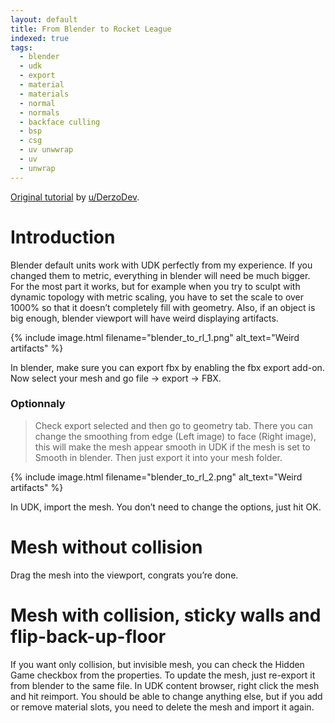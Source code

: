 ```yaml
---
layout: default
title: From Blender to Rocket League
indexed: true
tags:
  - blender
  - udk
  - export
  - material
  - materials
  - normal
  - normals
  - backface culling
  - bsp
  - csg
  - uv unwwrap
  - uv
  - unwrap
---
```


[Original tutorial](https://docs.google.com/document/d/1g4wagWHXDp2n-fJ6_DrnlRG8XaZ6VLJAZ3zgDykga1Q) by [u/DerzoDev](https://www.reddit.com/user/DerzoDev).

# Introduction

Blender default units work with UDK perfectly from my experience. If you changed them to metric, everything in blender will need be much bigger. For the most part it works, but for example when you try to sculpt with dynamic topology with metric scaling, you have to set the scale to over 1000% so that it doesn’t completely fill with geometry. Also, if an object is big enough, blender viewport will have weird displaying artifacts.

{% include image.html filename="blender_to_rl_1.png" alt_text="Weird artifacts" %}

In blender, make sure you can export fbx by enabling the fbx export add-on. Now select your mesh and go file -> export -> FBX.

### Optionnaly
> Check export selected and then go to geometry tab. There you can change the smoothing from edge (Left image) to face (Right image), this will make the mesh appear smooth in UDK if the mesh is set to Smooth in blender. Then just export it into your mesh folder.

{% include image.html filename="blender_to_rl_2.png" alt_text="Weird artifacts" %}

In UDK, import the mesh. You don’t need to change the options, just hit OK.

# Mesh without collision
Drag the mesh into the viewport, congrats you’re done.

# Mesh with collision, sticky walls and flip-back-up-floor
If you want only collision, but invisible mesh, you can check the Hidden Game checkbox from the properties. To update the mesh, just re-export it from blender to the same file. In UDK content browser, right click the mesh and hit reimport. You should be able to change anything else, but if you add or remove material slots, you need to delete the mesh and import it again.